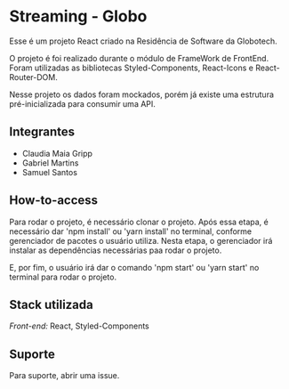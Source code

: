 # Streaming - Globo
Esse é um projeto React criado na Residência de Software da Globotech.

O projeto é foi realizado durante o módulo de FrameWork de FrontEnd.
Foram utilizadas as bibliotecas Styled-Components, React-Icons e React-Router-DOM.

Nesse projeto os dados foram mockados, porém já existe uma estrutura pré-inicializada para consumir uma API.

## Integrantes
- Claudia Maia Gripp
- Gabriel Martins
- Samuel Santos

## How-to-access
Para rodar o projeto, é necessário clonar o projeto.
Após essa etapa, é necessário dar 'npm install' ou 'yarn install' no terminal, conforme gerenciador de pacotes o usuário utiliza.
Nesta etapa, o gerenciador irá instalar as dependências necessárias paa rodar o projeto.

E, por fim, o usuário irá dar o comando 'npm start' ou 'yarn start' no terminal para rodar o projeto.

## Stack utilizada
*Front-end:* React, Styled-Components

## Suporte
Para suporte, abrir uma issue.